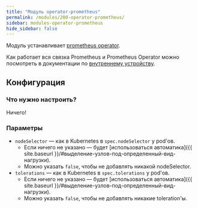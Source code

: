 ```yaml
---
title: "Модуль operator-prometheus"
permalink: /modules/200-operator-prometheus/
sidebar: modules-operator-prometheus
hide_sidebar: false
---
```


Модуль устанавливает [prometheus operator](https://github.com/coreos/prometheus-operator).

Как работает вся связка Prometheus и Prometheus Operator можно посмотреть в документации по [внутреннему устройству](./docs/internals.html).

Конфигурация
------------

### Что нужно настроить?

Ничего!

### Параметры

* `nodeSelector` — как в Kubernetes в `spec.nodeSelector` у pod'ов.
    * Если ничего не указано — будет [использоваться автоматика]({{ site.baseurl }}/#выделение-узлов-под-определенный-вид-нагрузки).
    * Можно указать `false`, чтобы не добавлять никакой nodeSelector.
* `tolerations` — как в Kubernetes в `spec.tolerations` у pod'ов.
    * Если ничего не указано — будет [использоваться автоматика]({{ site.baseurl }}/#выделение-узлов-под-определенный-вид-нагрузки).
    * Можно указать `false`, чтобы не добавлять никакие toleration'ы.
